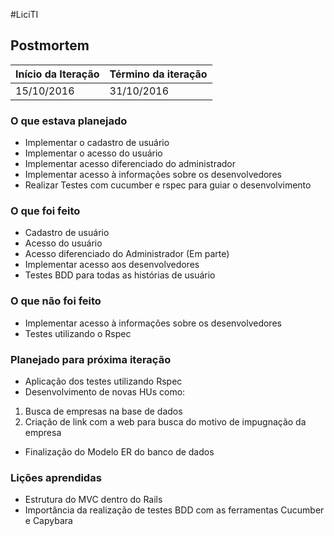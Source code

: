 #LiciTI

## Postmortem

Início da Iteração | Término da iteração
------------ | -------------
15/10/2016 | 31/10/2016


### O que estava planejado

* Implementar o cadastro de usuário
* Implementar o acesso do usuário
* Implementar acesso diferenciado do administrador
* Implementar acesso à informações sobre os desenvolvedores
* Realizar Testes com cucumber e rspec para guiar o desenvolvimento

### O que foi feito
* Cadastro de usuário
* Acesso do usuário
* Acesso diferenciado do Administrador (Em parte) 
* Implementar acesso aos desenvolvedores 
* Testes BDD para todas as histórias de usuário

### O que não foi feito
* Implementar acesso à informações sobre os desenvolvedores
* Testes utilizando o Rspec 

### Planejado para próxima iteração
* Aplicação dos testes utilizando Rspec
* Desenvolvimento de novas HUs como:
1. Busca de empresas na base de dados
2. Criação de link com a web para busca do motivo de impugnação da empresa

* Finalização do Modelo ER do banco de dados

### Lições aprendidas
* Estrutura do MVC dentro do Rails
* Importância da realização de testes BDD com as ferramentas Cucumber e Capybara
